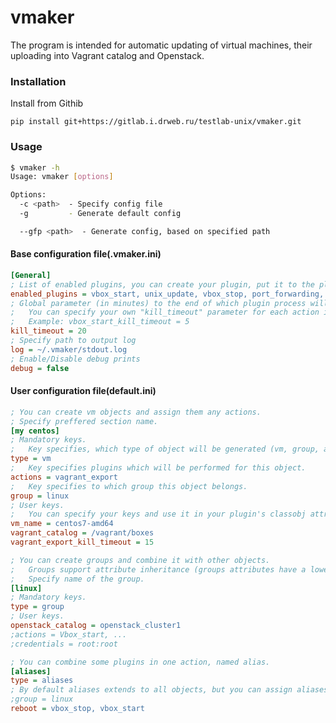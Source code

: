 # vmaker

The program is intended for automatic updating of virtual machines, their uploading into Vagrant catalog and Openstack.

### Installation

Install from Githib

    pip install git+https://gitlab.i.drweb.ru/testlab-unix/vmaker.git
    
### Usage

```bash
$ vmaker -h
Usage: vmaker [options]

Options:
  -c <path>  - Specify config file
  -g         - Generate default config

  --gfp <path>  - Generate config, based on specified path

```

#### Base configuration file(.vmaker.ini)

```ini
[General]
; List of enabled plugins, you can create your plugin, put it to the plugins dir and enabling it here.
enabled_plugins = vbox_start, unix_update, vbox_stop, port_forwarding, test, vagrant_export
; Global parameter (in minutes) to the end of which plugin process will be terminated.
;   You can specify your own "kill_timeout" parameter for each action in vm, like <action>_kill_timeout = 10
;   Example: vbox_start_kill_timeout = 5
kill_timeout = 20
; Specify path to output log
log = ~/.vmaker/stdout.log
; Enable/Disable debug prints
debug = false
```

#### User configuration file(default.ini)

```ini
; You can create vm objects and assign them any actions.
; Specify preffered section name.
[my centos]
; Mandatory keys.
;   Key specifies, which type of object will be generated (vm, group, alias).
type = vm
;   Key specifies plugins which will be performed for this object.
actions = vagrant_export
;   Key specifies to which group this object belongs.
group = linux
; User keys.
;   You can specify your keys and use it in your plugin's classobj attributes. ex: self.vm_name
vm_name = centos7-amd64
vagrant_catalog = /vagrant/boxes
vagrant_export_kill_timeout = 15

; You can create groups and combine it with other objects.
;   Groups support attribute inheritance (groups attributes have a lower priority than vm attributes).
;   Specify name of the group.
[linux]
; Mandatory keys.
type = group
; User keys.
openstack_catalog = openstack_cluster1
;actions = Vbox_start, ...
;credentials = root:root

; You can combine some plugins in one action, named alias.
[aliases]
type = aliases
; By default aliases extends to all objects, but you can assign aliases at specific group
;group = linux
reboot = vbox_stop, vbox_start
```